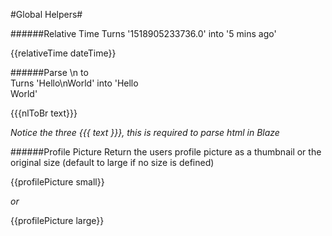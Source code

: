 #Global Helpers#

######Relative Time
Turns '1518905233736.0' into '5 mins ago'

{{relativeTime dateTime}}

######Parse \n to <br />
Turns 'Hello\nWorld' into 'Hello<br />World'

{{{nlToBr text}}}

*Notice the three {{{ text }}}, this is required to parse html in Blaze*


######Profile Picture
Return the users profile picture as a thumbnail or the original size (default to large if no size is defined)

{{profilePicture small}}

*or*

{{profilePicture large}}
